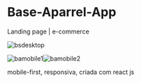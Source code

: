 # Base-Aparrel-App
Landing page | e-commerce


![bsdesktop](https://user-images.githubusercontent.com/46694429/92824514-e62b3980-f3a4-11ea-8061-a381606a52ef.png)



![bamobile1](https://user-images.githubusercontent.com/46694429/92824535-ec211a80-f3a4-11ea-93f2-502f9e988d13.png)![bamobile2](https://user-images.githubusercontent.com/46694429/92824527-ea575700-f3a4-11ea-855b-8a43ee036f34.png)



mobile-first, responsiva, criada com react js


